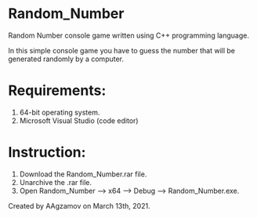 # Random_Number
Random Number console game written using C++ programming language.


In this simple console game you have to guess the number that will be generated randomly by a computer.

# Requirements:
   
   1. 64-bit operating system.
   2. Microsoft Visual Studio (code editor)

# Instruction:
  
  1. Download the Random_Number.rar file.
  2. Unarchive the .rar file.
  3. Open Random_Number --> x64 --> Debug --> Random_Number.exe.


Created by AAgzamov on March 13th, 2021.
